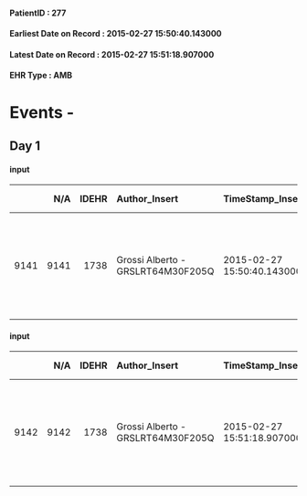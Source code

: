 
#### PatientID : 277
#### Earliest Date on Record : 2015-02-27 15:50:40.143000
#### Latest Date on Record : 2015-02-27 15:51:18.907000
#### EHR Type : AMB

# Events - 

## Day 1

#### input
|      |    N/A |   IDEHR | Author_Insert                     | TimeStamp_Insert           | EHRType   |   PatientID |   IDDigitalSignDocument | persone_vicine   |   Unnamed: 0_x.1 |   IDANAMNESI_SOCIALE | Patient   | FamigliaAltro   | Paziente_T   | FamigliaAltro_T   |   Non_Rilevabile_x.1 | Note_Non_Rilevabile_x.1   | opt_Problemi   | chk_contr_sintomi   | opt_paziente_a   | opt_famiglia_a   | opt_adeguatezza   | opt_paziente_solo   | opt_presente_assente   | Caregiver_principale        | ds_note_prio                                                                                                                             | Needs     | Domestic partnership   |
|-----:|-------:|--------:|:----------------------------------|:---------------------------|:----------|------------:|------------------------:|:-----------------|-----------------:|---------------------:|:----------|:----------------|:-------------|:------------------|---------------------:|:--------------------------|:---------------|:--------------------|:-----------------|:-----------------|:------------------|:--------------------|:-----------------------|:----------------------------|:-----------------------------------------------------------------------------------------------------------------------------------------|:----------|:-----------------------|
| 9141 |   9141 |    1738 | Grossi Alberto - GRSLRT64M30F205Q | 2015-02-27 15:50:40.143000 | AMB       |         277 |                   25220 | N/A              |              522 |                  337 | Si#1      | Si#1            | No#0         | Si#1              |                    0 | NR                        | No#0           | controllo sintomi#0 | Indefinite#2     | Congruenti#1     | Si#1              | No#0                | Presente#1             | figlia Maria Ferrari medico | La figlia medico chiede un supporto per capire le migliori modalit√† di accompagnamento della madre cardiopatica grave in fase terminale | Clinici#0 | Badante#1              |

#### input
|      |    N/A |   IDEHR | Author_Insert                     | TimeStamp_Insert           | EHRType   |   PatientID |   IDDigitalSignDocument | persone_vicine   |   Unnamed: 0_x.1 |   IDANAMNESI_SOCIALE | Patient   | FamigliaAltro   | Paziente_T   | FamigliaAltro_T   |   Non_Rilevabile_x.1 | Note_Non_Rilevabile_x.1   | opt_Problemi   | chk_contr_sintomi   | opt_paziente_a   | opt_famiglia_a   | opt_adeguatezza   | opt_paziente_solo   | ds_note_con                                                                | opt_presente_assente   | Caregiver_principale        | ds_note_prio                                                                                                                             | Needs     | Domestic partnership   |
|-----:|-------:|--------:|:----------------------------------|:---------------------------|:----------|------------:|------------------------:|:-----------------|-----------------:|---------------------:|:----------|:----------------|:-------------|:------------------|---------------------:|:--------------------------|:---------------|:--------------------|:-----------------|:-----------------|:------------------|:--------------------|:---------------------------------------------------------------------------|:-----------------------|:----------------------------|:-----------------------------------------------------------------------------------------------------------------------------------------|:----------|:-----------------------|
| 9142 |   9142 |    1738 | Grossi Alberto - GRSLRT64M30F205Q | 2015-02-27 15:51:18.907000 | AMB       |         277 |                   25221 | N/A              |              523 |                  338 | Si#1      | Si#1            | No#0         | Si#1              |                    0 | NR                        | No#0           | controllo sintomi#0 | Indefinite#2     | Congruenti#1     | Si#1              | No#0                | Vive con una badante 24 ore,, la figlia Maria Ferrari √® medico ginecologo | Presente#1             | figlia Maria Ferrari medico | La figlia medico chiede un supporto per capire le migliori modalit√† di accompagnamento della madre cardiopatica grave in fase terminale | Clinici#0 | Badante#1              |


